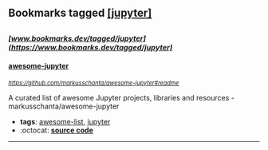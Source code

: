## Bookmarks tagged [[jupyter]](https://www.bookmarks.dev?q=[jupyter])

_<sup><sup>[www.bookmarks.dev/tagged/jupyter](https://www.bookmarks.dev/tagged/jupyter)</sup></sup>_
---
#### [awesome-jupyter](https://github.com/markusschanta/awesome-jupyter#readme)
_<sup>https://github.com/markusschanta/awesome-jupyter#readme</sup>_

A curated list of awesome Jupyter projects, libraries and resources - markusschanta/awesome-jupyter
* **tags**: [awesome-list](../tagged/awesome-list.md), [jupyter](../tagged/jupyter.md)
* :octocat: **[source code](https://github.com/markusschanta/awesome-jupyter#readme)**
---
